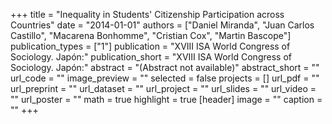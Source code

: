 +++
title = "Inequality in Students' Citizenship Participation across Countries"
date = "2014-01-01"
authors = ["Daniel Miranda", "Juan Carlos Castillo", "Macarena Bonhomme", "Cristian Cox", "Martin Bascope"]
publication_types = ["1"]
publication = "XVIII ISA World Congress of Sociology.  Japón:"
publication_short = "XVIII ISA World Congress of Sociology.  Japón:"
abstract = "(Abstract not available)"
abstract_short = ""
url_code = ""
image_preview = ""
selected = false
projects = []
url_pdf = ""
url_preprint = ""
url_dataset = ""
url_project = ""
url_slides = ""
url_video = ""
url_poster = ""
math = true
highlight = true
[header]
image = ""
caption = ""
+++
